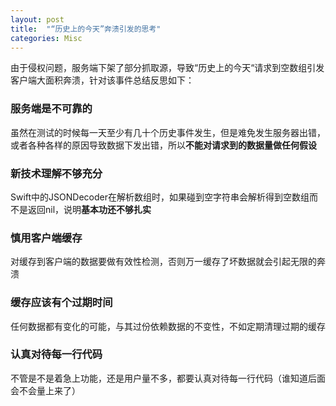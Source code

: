 ```yaml
---
layout: post
title:  "“历史上的今天”奔溃引发的思考"
categories: Misc 
---
```


由于侵权问题，服务端下架了部分抓取源，导致“历史上的今天“请求到空数组引发客户端大面积奔溃，针对该事件总结反思如下：

### 服务端是不可靠的
虽然在测试的时候每一天至少有几十个历史事件发生，但是难免发生服务器出错，或者各种各样的原因导致数据下发出错，所以**不能对请求到的数据量做任何假设**

### 新技术理解不够充分
Swift中的JSONDecoder在解析数组时，如果碰到空字符串会解析得到空数组而不是返回nil，说明**基本功还不够扎实**

### 慎用客户端缓存
对缓存到客户端的数据要做有效性检测，否则万一缓存了坏数据就会引起无限的奔溃

### 缓存应该有个过期时间
任何数据都有变化的可能，与其过份依赖数据的不变性，不如定期清理过期的缓存

### 认真对待每一行代码
不管是不是着急上功能，还是用户量不多，都要认真对待每一行代码（谁知道后面会不会量上来了）